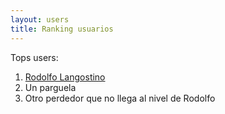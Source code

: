 ```yaml
---
layout: users
title: Ranking usuarios
---
```


Tops users:

1. [Rodolfo Langostino](/profile.html)
1. Un parguela
1. Otro perdedor que no llega al nivel de Rodolfo
